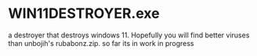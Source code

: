 # WIN11DESTROYER.exe
a destroyer that destroys windows 11.
Hopefully you will find better viruses than unbojih's rubabonz.zip.
so far its in work in progress
